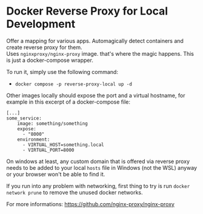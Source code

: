 # Docker Reverse Proxy for Local Development

Offer a mapping for various apps. Automagically detect containers and create reverse proxy for them.  
Uses `nginxproxy/nginx-proxy` image. that's where the magic happens. This is just a docker-compose wrapper.

To run it, simply use the following command:

- `docker compose -p reverse-proxy-local up -d`

Other images locally should expose the port and a virtual hostname, for example in this excerpt of a docker-compose file:

```
[...]
some_service:
    image: something/something
    expose:
      - "8000"
    environment:
      - VIRTUAL_HOST=something.local
      - VIRTUAL_PORT=8000
```

On windows at least, any custom domain that is offered via reverse proxy needs to be added to your local `hosts` file in Windows (not the WSL) anyway or your browser won't be able to find it.

If you run into any problem with networking, first thing to try is run `docker network prune` to remove the unused docker networks.

For more informations: https://github.com/nginx-proxy/nginx-proxy
